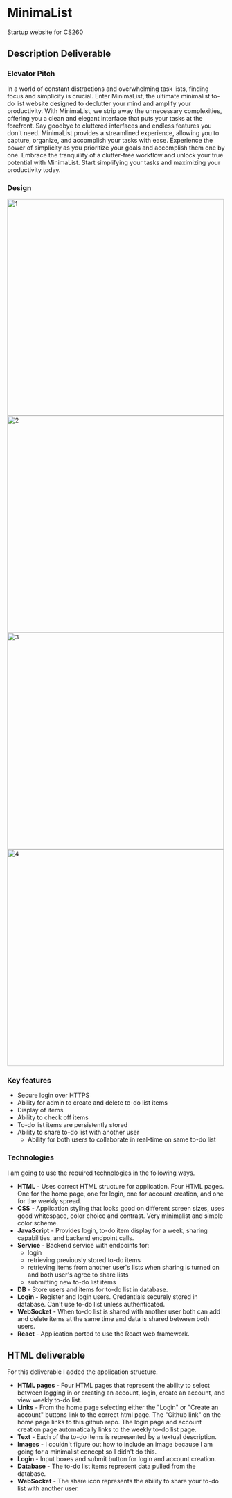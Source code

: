 # MinimaList
Startup website for CS260

## Description Deliverable

### Elevator Pitch

In a world of constant distractions and overwhelming task lists, finding focus and simplicity is crucial. Enter MinimaList, the ultimate minimalist to-do list website designed to declutter your mind and amplify your productivity. With MinimaList, we strip away the unnecessary complexities, offering you a clean and elegant interface that puts your tasks at the forefront. Say goodbye to cluttered interfaces and endless features you don't need. MinimaList provides a streamlined experience, allowing you to capture, organize, and accomplish your tasks with ease. Experience the power of simplicity as you prioritize your goals and accomplish them one by one. Embrace the tranquility of a clutter-free workflow and unlock your true potential with MinimaList. Start simplifying your tasks and maximizing your productivity today.

### Design
<img width="500" alt="1" src="https://github.com/rachelstans/ToDoListWebsite/assets/101438461/de1fe446-920b-4e97-81f5-7c3c53fe2561">
<img width="500" alt="2" src="https://github.com/rachelstans/ToDoListWebsite/assets/101438461/0db4290e-b7f5-48e4-8ad2-f34cb86c8f15">
<img width="500" alt="3" src="https://github.com/rachelstans/ToDoListWebsite/assets/101438461/ee0cc380-f2a8-43c0-b20d-9d0883b21a51">
<img width="500" alt="4" src="https://github.com/rachelstans/ToDoListWebsite/assets/101438461/c38aaaa6-7bcb-46a7-9d34-7ca376c574b5">

### Key features

- Secure login over HTTPS
- Ability for admin to create and delete to-do list items
- Display of items
- Ability to check off items
- To-do list items are persistently stored
- Ability to share to-do list with another user
  - Ability for both users to collaborate in real-time on same to-do list

### Technologies

I am going to use the required technologies in the following ways.

- **HTML** - Uses correct HTML structure for application. Four HTML pages. One for the home page, one for login, one for account creation, and one for the weekly spread.
- **CSS** - Application styling that looks good on different screen sizes, uses good whitespace, color choice and contrast. Very minimalist and simple color scheme.
- **JavaScript** - Provides login, to-do item display for a week, sharing capabilities, and backend endpoint calls.
- **Service** - Backend service with endpoints for:
  - login
  - retrieving previously stored to-do items
  - retrieving items from another user's lists when sharing is turned on and both user's agree to share lists
  - submitting new to-do list items
- **DB** - Store users and items for to-do list in database.
- **Login** - Register and login users. Credentials securely stored in database. Can't use to-do list unless authenticated.
- **WebSocket** - When to-do list is shared with another user both can add and delete items at the same time and data is shared between both users.
- **React** - Application ported to use the React web framework.

## HTML deliverable

For this deliverable I added the application structure.

- **HTML pages** - Four HTML pages that represent the ability to select between logging in or creating an account, login, create an account, and view weekly to-do list.
- **Links** - From the home page selecting either the "Login" or "Create an account" buttons link to the correct html page. The "Github link" on the home page links to this github repo. The login page and account creation page automatically links to the weekly to-do list page.
- **Text** - Each of the to-do items is represented by a textual description.
- **Images** - I couldn't figure out how to include an image because I am going for a minimalist concept so I didn't do this.
- **Login** - Input boxes and submit button for login and account creation.
- **Database** - The to-do list items represent data pulled from the database.
- **WebSocket** - The share icon represents the ability to share your to-do list with another user.
